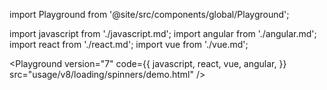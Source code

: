 import Playground from '@site/src/components/global/Playground';

import javascript from './javascript.md';
import angular from './angular.md';
import react from './react.md';
import vue from './vue.md';

<Playground
  version="7"
  code={{
    javascript,
    react,
    vue,
    angular,
  }}
  src="usage/v8/loading/spinners/demo.html"
/>

